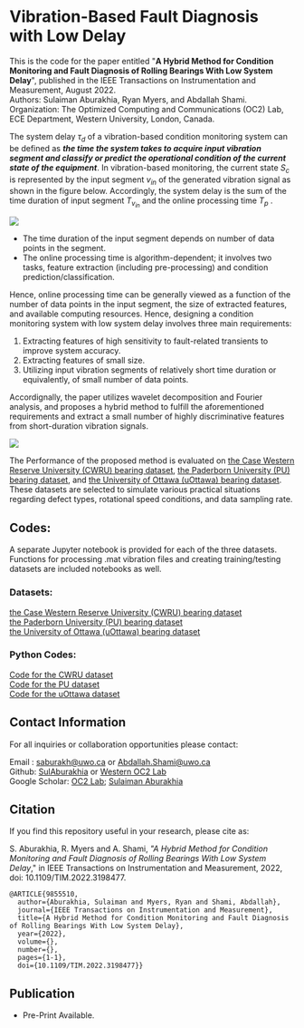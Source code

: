 # Vibration-Based Fault Diagnosis with Low Delay

This is the code for the paper entitled "**A Hybrid Method for Condition Monitoring and Fault Diagnosis of Rolling Bearings With Low System Delay**", published in the IEEE Transactions on Instrumentation and Measurement, August 2022. <br>
Authors: Sulaiman Aburakhia, Ryan Myers, and Abdallah Shami. <br>
Organization: The Optimized Computing and Communications (OC2) Lab, ECE Department, Western University, London, Canada. <br>

The system delay $\tau_d$ of a vibration-based condition monitoring system can be defined as ***the time the system takes to acquire input vibration segment and classify or predict the operational condition of the current state of the equipment***. In vibration-based monitoring, the current state $S_c$ is represented by the input segment $v_{in}$ of the generated vibration signal as shown in the figure below. Accordingly, the system delay is the sum of the time duration of input segment $T_{v_{in}}$ and the online processing time $T_p$ . 


<p float>
<img src="https://github.com/Western-OC2-Lab/Vibration-Based-Fault-Diagnosis-with-Low-Delay/blob/main/Figure_01.png"/> 
</p>


<ul>
<li>The time duration of the input segment depends on number of data points in the segment. 
<li>The online processing time is algorithm-dependent; it involves two tasks, feature extraction (including pre-processing) and condition prediction/classification. <br>
</ul>
Hence, online processing time can be generally viewed as a function of the number of data points in the input segment, the size of extracted features, and available computing resources. Hence, designing a condition monitoring system with low system delay involves three main requirements: <br>

<ol>
  <li>Extracting features of high sensitivity to fault-related transients to improve system accuracy.</li>
  <li>Extracting features of small size.</li>
  <li>Utilizing input vibration segments of relatively short time duration or equivalently, of small number of data points.</li>
</ol>

Accordignally, the paper utilizes wavelet decomposition and Fourier analysis, and proposes a hybrid method to fulfill the aforementioned requirements and extract a small number of highly discriminative features from short-duration vibration signals.<bR>
  
<p>
<img src="https://github.com/Western-OC2-Lab/Vibration-Based-Fault-Diagnosis-with-Low-Delay/blob/main/Figure_02.png"/> 
</p>  
  
The Performance of the proposed method is evaluated on [the Case Western Reserve University (CWRU) bearing dataset](https://engineering.case.edu/bearingdatacenter),  [the Paderborn University (PU) bearing dataset](https://mb.uni-paderborn.de/en/kat/main-research/datacenter/bearing-datacenter/data-sets-and-download), and
[the University of Ottawa (uOttawa) bearing dataset](https://data.mendeley.com/datasets/v43hmbwxpm/2). These datasets are selected to simulate various practical situations regarding defect types, rotational speed conditions, and data sampling rate. <br>

## Codes:

A separate Jupyter notebook is provided for each of the three datasets. Functions for processing .mat vibration files and creating training/testing datasets are included notebooks as well.<br>

### Datasets:<br>
[the Case Western Reserve University (CWRU) bearing dataset](https://engineering.case.edu/bearingdatacenter)<br>
[the Paderborn University (PU) bearing dataset](https://mb.uni-paderborn.de/en/kat/main-research/datacenter/bearing-datacenter/data-sets-and-download)<br>
[the University of Ottawa (uOttawa) bearing dataset](https://data.mendeley.com/datasets/v43hmbwxpm/2)<br>

### Python Codes:<br>
[Code for the CWRU dataset](https://github.com/Western-OC2-Lab/Vibration-Based-Fault-Diagnosis-with-Low-Delay/blob/main/Code_CWRU_Dataset.ipynb)<br>
[Code for the PU dataset](https://github.com/Western-OC2-Lab/Vibration-Based-Fault-Diagnosis-with-Low-Delay/blob/main/Code_PU_Dataset.ipynb)<br>
[Code for the uOttawa dataset](https://github.com/Western-OC2-Lab/Vibration-Based-Fault-Diagnosis-with-Low-Delay/blob/main/Code_uOttawa_Dataset.ipynb)<br>




## Contact Information
For all inquiries or collaboration opportunities please contact: <br>

Email : saburakh@uwo.ca or Abdallah.Shami@uwo.ca <br>
Github: [SulAburakhia](https://github.com/SulAburakhia) or [Western OC2 Lab](https://github.com/Western-OC2-Lab) <br>
Google Scholar: [OC2 Lab](https://scholar.google.com.eg/citations?user=oiebNboAAAAJ&hl=en); [Sulaiman Aburakhia](https://scholar.google.com/citations?user=8x-pPSYAAAAJ&hl=en)




## Citation

If you find this repository useful in your research, please cite as:

S. Aburakhia, R. Myers and A. Shami, *"A Hybrid Method for Condition Monitoring and Fault Diagnosis of Rolling Bearings With Low System Delay*," in IEEE Transactions on Instrumentation and Measurement, 2022, doi: 10.1109/TIM.2022.3198477.

```
@ARTICLE{9855510,
  author={Aburakhia, Sulaiman and Myers, Ryan and Shami, Abdallah},
  journal={IEEE Transactions on Instrumentation and Measurement}, 
  title={A Hybrid Method for Condition Monitoring and Fault Diagnosis of Rolling Bearings With Low System Delay}, 
  year={2022},
  volume={},
  number={},
  pages={1-1},
  doi={10.1109/TIM.2022.3198477}}
 ```



## Publication

<ul>
<li>Pre-Print Available.
 </ul>
